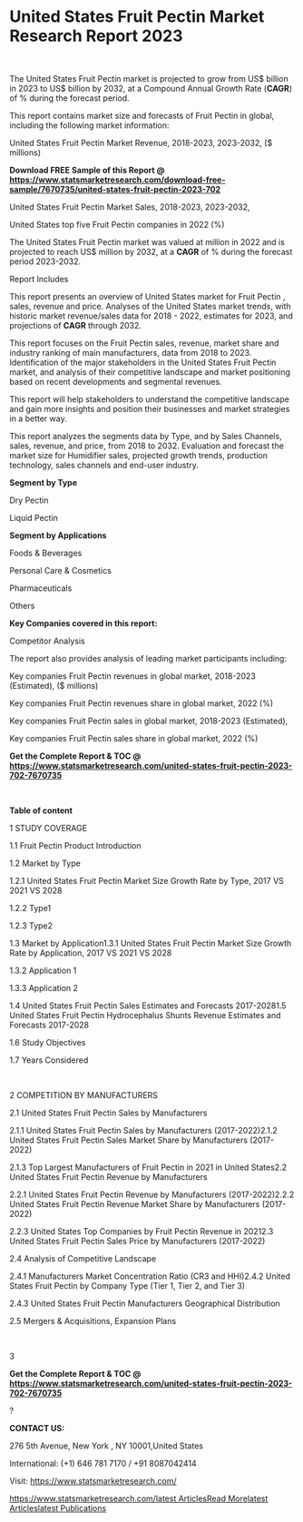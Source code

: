 <h1>United States Fruit Pectin Market Research Report 2023</h1><br/><p>The United States Fruit Pectin market is projected to grow from US$ billion in 2023 to US$ billion by 2032, at a Compound Annual Growth Rate (<strong>CAGR</strong>) of % during the forecast period.</p>
 
 
 
 <p>This report contains market size and forecasts of Fruit Pectin in global, including the following market information:</p>
 
 
 
 <p>United States Fruit Pectin Market Revenue, 2018-2023, 2023-2032, ($ millions)</p>
 
 
 
 <p><strong>Download FREE Sample of this Report @ <a href="https://www.statsmarketresearch.com/download-free-sample/7670735/united-states-fruit-pectin-2023-702">https://www.statsmarketresearch.com/download-free-sample/7670735/united-states-fruit-pectin-2023-702</a></strong></p>
 
 
 
 <p>United States Fruit Pectin Market Sales, 2018-2023, 2023-2032,</p>
 
 
 
 <p>United States top five Fruit Pectin companies in 2022 (%)</p>
 
 
 
 <p>The United States Fruit Pectin market was valued at million in 2022 and is projected to reach US$ million by 2032, at a <strong>CAGR</strong> of % during the forecast period 2023-2032.</p>
 
 
 
 <p>Report Includes</p>
 
 
 
 <p>This report presents an overview of United States market for Fruit Pectin , sales, revenue and price. Analyses of the United States market trends, with historic market revenue/sales data for 2018 - 2022, estimates for 2023, and projections of <strong>CAGR</strong> through 2032.</p>
 
 
 
 <p>This report focuses on the Fruit Pectin sales, revenue, market share and industry ranking of main manufacturers, data from 2018 to 2023. Identification of the major stakeholders in the United States Fruit Pectin market, and analysis of their competitive landscape and market positioning based on recent developments and segmental revenues.</p>
 
 
 
 <p>This report will help stakeholders to understand the competitive landscape and gain more insights and position their businesses and market strategies in a better way.</p>
 
 
 
 <p>This report analyzes the segments data by Type, and by Sales Channels, sales, revenue, and price, from 2018 to 2032. Evaluation and forecast the market size for Humidifier sales, projected growth trends, production technology, sales channels and end-user industry.</p>
 
 
 
 <p><strong>Segment by Type</strong></p>
 
 
 
 <p>Dry Pectin</p>
 
 
 
 <p>Liquid Pectin</p>
 
 
 
 <p><strong>Segment <strong><strong>by Applications</strong></strong></strong></p>
 
 
 
 <p>Foods & Beverages</p>
 
 
 
 <p>Personal Care & Cosmetics</p>
 
 
 
 <p>Pharmaceuticals</p>
 
 
 
 <p>Others</p>
 
 
 
 <p><strong>Key Companies covered in this report:</strong></p>
 
 
 
 <p>Competitor Analysis</p>
 
 
 
 <p>The report also provides analysis of leading market participants including:</p>
 
 
 
 <p>Key companies Fruit Pectin revenues in global market, 2018-2023 (Estimated), ($ millions)</p>
 
 
 
 <p>Key companies Fruit Pectin revenues share in global market, 2022 (%)</p>
 
 
 
 <p>Key companies Fruit Pectin sales in global market, 2018-2023 (Estimated),</p>
 
 
 
 <p>Key companies Fruit Pectin sales share in global market, 2022 (%)</p>
 
 
 
 <div><b>Get the Complete Report & TOC @ <a href="https://www.statsmarketresearch.com/united-states-fruit-pectin-2023-702-7670735">https://www.statsmarketresearch.com/united-states-fruit-pectin-2023-702-7670735</a></b></div>
 
 
 
 <p><br />
 
 <b>Table of content</b></p>
 
 
 
 <p>1 STUDY COVERAGE<br />
 
 1.1 Fruit Pectin Product Introduction<br />
 
 1.2 Market by Type<br />
 
 1.2.1 United States Fruit Pectin Market Size Growth Rate by Type, 2017 VS 2021 VS 2028<br />
 
 1.2.2 Type1<br />
 
 1.2.3 Type2<br />
 
 1.3 Market by Application1.3.1 United States Fruit Pectin Market Size Growth Rate by Application, 2017 VS 2021 VS 2028<br />
 
 1.3.2 Application 1<br />
 
 1.3.3 Application 2<br />
 
 1.4 United States Fruit Pectin Sales Estimates and Forecasts 2017-20281.5 United States Fruit Pectin Hydrocephalus Shunts Revenue Estimates and Forecasts 2017-2028<br />
 
 1.6 Study Objectives<br />
 
 1.7 Years Considered<br />
 
 <br />
 
 2 COMPETITION BY MANUFACTURERS<br />
 
 2.1 United States Fruit Pectin Sales by Manufacturers<br />
 
 2.1.1 United States Fruit Pectin Sales by Manufacturers (2017-2022)2.1.2 United States Fruit Pectin Sales Market Share by Manufacturers (2017-2022)<br />
 
 2.1.3 Top Largest Manufacturers of Fruit Pectin in 2021 in United States2.2 United States Fruit Pectin Revenue by Manufacturers<br />
 
 2.2.1 United States Fruit Pectin Revenue by Manufacturers (2017-2022)2.2.2 United States Fruit Pectin Revenue Market Share by Manufacturers (2017-2022)<br />
 
 2.2.3 United States Top Companies by Fruit Pectin Revenue in 20212.3 United States Fruit Pectin Sales Price by Manufacturers (2017-2022)<br />
 
 2.4 Analysis of Competitive Landscape<br />
 
 2.4.1 Manufacturers Market Concentration Ratio (CR3 and HHI)2.4.2 United States Fruit Pectin by Company Type (Tier 1, Tier 2, and Tier 3)<br />
 
 2.4.3 United States Fruit Pectin Manufacturers Geographical Distribution<br />
 
 2.5 Mergers & Acquisitions, Expansion Plans<br />
 
 <br />
 
 3</p>
 
 
 
 <div><b>Get the Complete Report & TOC @ <a href="https://www.statsmarketresearch.com/united-states-fruit-pectin-2023-702-7670735">https://www.statsmarketresearch.com/united-states-fruit-pectin-2023-702-7670735</a></b></div>
 
 
 
 <p>? </p>
 
 
 
 <p><b>CONTACT US:</b><br />
 
 276 5th Avenue, New York , NY 10001,United States<br />
 
 International: (+1) 646 781 7170 / +91 8087042414<br />
 
 Visit: <a href="https://www.statsmarketresearch.com/">https://www.statsmarketresearch.com/</a><br />
 
 <a href="https://gyeongbokgung.com">https://www.statsmarketresearch.com/</a><a href="https://hallyeomaritime.com">latest Articles</a><a href="https://jingwansa.com">Read More</a><a href="https://nguoiviet.jp/">latest Articles</a><a href="https://www.intelmarketresearch.com/">latest Publications</a></p>
